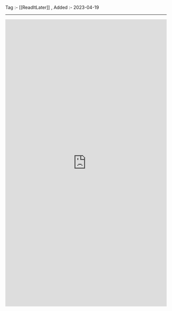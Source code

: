 Tag :- [[ReadItLater]] , 
Added :- 2023-04-19

-----
<iframe src="https://www.linkedin.com/embed/feed/update/urn:li:ugcPost:7045992177507663872" height="898" width="504" frameborder="0" allowfullscreen="" title="Embedded post"></iframe>